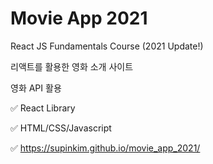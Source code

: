 # Movie App 2021

React JS Fundamentals Course (2021 Update!)

리액트를 활용한 영화 소개 사이트

영화 API 활용

✅ React Library

✅ HTML/CSS/Javascript

✅ https://supinkim.github.io/movie_app_2021/

